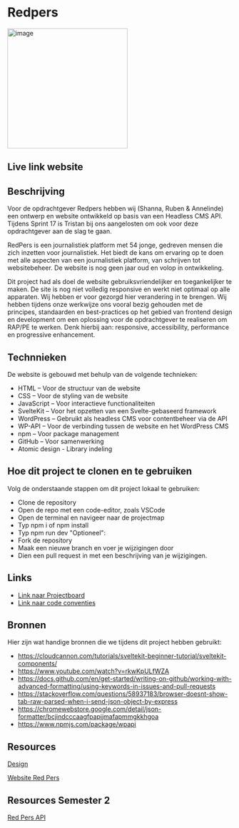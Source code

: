 # Redpers

<img width="269" alt="image" src="https://github.com/fdnd-agency/red-pers/assets/1061632/68215743-3d93-4897-b283-6f40b798d544">

## Live link website

## Beschrijving

Voor de opdrachtgever Redpers hebben wij (Shanna, Ruben & Annelinde) een ontwerp en website ontwikkeld op basis van een Headless CMS API. Tijdens Sprint 17 is Tristan bij ons aangelosten om ook voor deze opdrachtgever aan de slag te gaan. 

RedPers is een journalistiek platform met 54 jonge, gedreven mensen die zich inzetten voor journalistiek. Het biedt de kans om ervaring op te doen met alle aspecten van een journalistiek platform, van schrijven tot websitebeheer. De website is nog geen jaar oud en volop in ontwikkeling.

Dit project had als doel de website gebruiksvriendelijker en toegankelijker te maken. De site is nog niet volledig responsive en werkt niet optimaal op alle apparaten. 
Wij hebben er voor gezorgd hier verandering in te brengen. Wij hebben tijdens onze werkwijze ons vooral bezig gehouden met de principes, standaarden en best-practices op het gebied van frontend design en development om een oplossing voor de opdrachtgever te realiseren om RAP/PE te werken. Denk hierbij aan: responsive, accessibility, performance en progressive enhancement. 

## Technnieken

De website is gebouwd met behulp van de volgende technieken:
* HTML – Voor de structuur van de website
* CSS – Voor de styling van de website
* JavaScript – Voor interactieve functionaliteiten
* SvelteKit – Voor het opzetten van een Svelte-gebaseerd framework
* WordPress – Gebruikt als headless CMS voor contentbeheer via de API
* WP-API – Voor de verbinding tussen de website en het WordPress CMS
* npm – Voor package management
* GitHub – Voor samenwerking
* Atomic design - Library indeling

## Hoe dit project te clonen en te gebruiken

Volg de onderstaande stappen om dit project lokaal te gebruiken:

* Clone de repository
* Open de repo met een code-editor, zoals VSCode
* Open de terminal en navigeer naar de projectmap
* Typ npm i of npm install
* Typ npm run dev
"Optioneel":
* Fork de repository
* Maak een nieuwe branch en voer je wijzigingen door
* Dien een pull request in met een beschrijving van je wijzigingen.

## Links
* [Link naar Projectboard](https://github.com/orgs/fdnd-agency/projects/28/views/1)
* [Link naar code conventies](https://github.com/orgs/fdnd-agency/projects/28/views/1?pane=issue&itemId=86764521)

## Bronnen
Hier zijn wat handige bronnen die we tijdens dit project hebben gebruikt:

* https://cloudcannon.com/tutorials/sveltekit-beginner-tutorial/sveltekit-components/
* https://www.youtube.com/watch?v=rkwKpULfWZA
* https://docs.github.com/en/get-started/writing-on-github/working-with-advanced-formatting/using-keywords-in-issues-and-pull-requests
* https://stackoverflow.com/questions/58937183/browser-doesnt-show-tab-raw-parsed-when-i-send-json-object-by-express
* https://chromewebstore.google.com/detail/json-formatter/bcjindcccaagfpapjjmafapmmgkkhgoa
* https://www.npmjs.com/package/wpapi

## Resources

[Design](https://github.com/fdnd-agency/red-pers/tree/main/design)  

[Website Red Pers](https://redpers.nl/)

## Resources Semester 2

[Red Pers API](https://redpers.nl/wp-json/wp/v2/posts)
